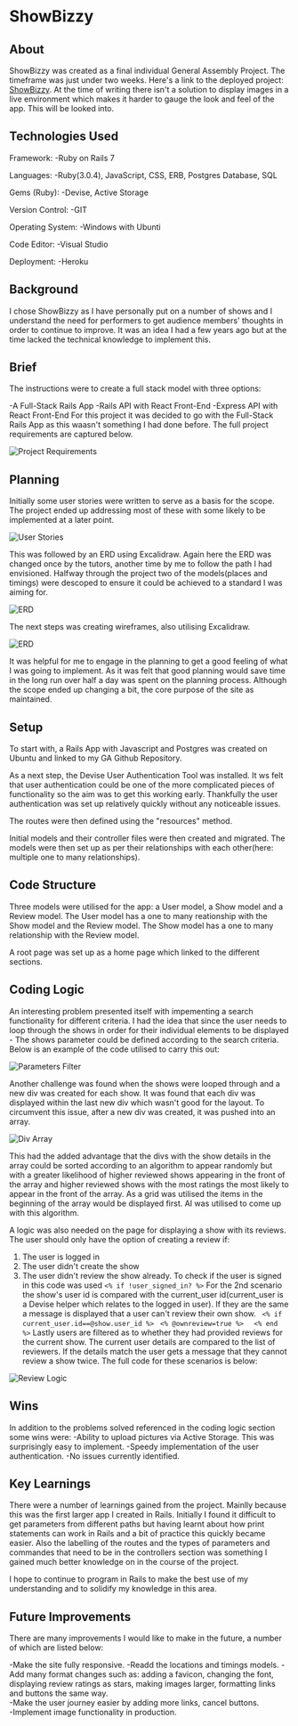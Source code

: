 # ShowBizzy

## About

ShowBizzy was created as a final individual General Assembly Project. The timeframe was just under two weeks. 
Here's a link to the deployed project: [ShowBizzy](https://fast-cove-85480.herokuapp.com/). At the time of writing there isn't a solution to display images in a live environment which makes it harder to gauge the look and feel of the app. This will be looked into. 

## Technologies Used

Framework: 
-Ruby on Rails 7

Languages: 
-Ruby(3.0.4), JavaScript, CSS, ERB, Postgres Database, SQL

Gems (Ruby): 
-Devise, Active Storage

Version Control: 
-GIT

Operating System: 
-Windows with Ubunti

Code Editor: 
-Visual Studio

Deployment: 
-Heroku


## Background

I chose ShowBizzy as I have personally put on a number of shows and I understand the need for performers to get audience members' thoughts in order to continue to improve. It was an idea I had a few years ago but at the time lacked the technical knowledge to implement this. 

## Brief

The instructions were to create a full stack model with three options: 

-A Full-Stack Rails App
-Rails API with React Front-End
-Express API with React Front-End
For this project it was decided to go with the Full-Stack Rails App as this waasn't something I had done before. 
The full project requirements are captured below. 

![Project Requirements](app/assets/images/Brief.png)

## Planning
Initially some user stories were written to serve as a basis for the scope. The project ended up addressing most of these with some likely to be implemented at a later point. 

![User Stories](app/assets/images/User_Stories.png)

This was followed by an ERD using Excalidraw. Again here the ERD was changed once by the tutors, another time by me to follow the path I had envisioned. 
Halfway through the project two of the models(places and timings) were descoped to ensure it could be achieved to a standard I was aiming for. 

![ERD](app/assets/images/ERD.png)

The next steps was creating wireframes, also utilising Excalidraw.

![ERD](app/assets/images/Wireframes.png)

It was helpful for me to engage in the planning to get a good feeling of what I was going to implement. As it was felt that good planning would save time in the long run over half a day was spent on the planning process. Although the scope ended up changing a bit, the core purpose of the site as maintained. 

## Setup

To start with, a Rails App with Javascript and Postgres was created on Ubuntu and linked to my GA Github Repository. 

As a next step, the Devise User Authentication Tool was installed. It ws felt that user authentication could be one of the more complicated pieces of functionality so the aim was to get this working early. 
Thankfully the user authentication was set up relatively quickly without any noticeable issues. 

The routes were then defined using the "resources" method. 

Initial models and their controller files were then created and migrated. The models were then set up as per their relationships with each other(here: multiple one to many relationships).

## Code Structure

Three models were utilised for the app: a User model, a Show model and a Review model. The User model has a one to many reationship with the Show model and the Review model. The Show model has a one to many relationship with the Review model. 

A root page was set up as a home page which linked to the different sections. 

## Coding Logic

An interesting problem presented itself with impementing a search functionality for different criteria. 
I had the idea that since the user needs to loop through the shows in order for their individual elements to be displayed - The shows parameter could be defined according to the search criteria. Below is an example of the code utilised to carry this out: 

![Parameters Filter](app/assets/images/Parameters_Filter.png)

Another  challenge was found when the shows were looped through and a new div was created for each show. 
It was found that each div was displayed within the last new div which wasn't good for the layout. To circumvent this issue, after a new div was created, it was pushed into an array. 

![Div Array](app/assets/images/Div_Array.png)

This had the added advantage that the divs with the show details in the array could be sorted according to an algorithm to appear randomly but with a greater likelihood of higher reviewed shows appearing in the front of the array and higher reviewed shows with the most ratings the most likely to appear in the front of the array. As a grid was utilised the items in the beginning of the array would be displayed first. AI was utilised to come up with this algorithm. 

A logic was also needed on the page for displaying a show with its reviews. The user should only have the option of creating a review if: 
1. The user is logged in
2. The user didn't create the show 
3. The user didn't review the show already. 
To check if the user is signed in this code was used 
```<% if !user_signed_in? %>```
For the 2nd scenario the show's user id is compared with the current_user id(current_user is a Devise helper which relates to the logged in user). If they are the same a message is displayed that a user can't review their own show. 
 ``` <% if current_user.id==@show.user_id %>```
   ``` <% @ownreview=true %>```
 ```  <% end %>```
  Lastly users are filtered as to whether they had provided reviews for the current show. The current user details are compared to the list of reviewers. If the details match the user gets a message that they cannot review a show twice. 
  The full code for these scenarios is below: 


![Review Logic](app/assets/images/Review_Logic.png)

## Wins

In addition to the problems solved referenced in the coding logic section some wins were:
-Ability to upload pictures via Active Storage. This was surprisingly easy to implement. 
-Speedy implementation of the user authentication. 
-No issues currently identified. 

## Key Learnings

There were a number of learnings gained from the project. Mainlly because this was the first larger app I created in Rails. 
Initially I found it difficult to get parameters from different paths but having learnt about how print statements can work
in Rails and a bit of practice this quickly became easier. 
Also the labelling of the routes and the types of parameters and commandes that need to be in the controllers section was something I gained much better knowledge on in the course of the project. 

I hope to continue to program in Rails to make the best use of my understanding and to solidify my knowledge in this area. 

## Future Improvements

There are many improvements I would like to make in the future, a number of which are listed below: 

-Make the site fully responsive.
-Readd the locations and timings models. 
-Add many format changes such as: adding a favicon, changing the font, displaying review ratings as stars, making images larger, 
formatting links and buttons the same way.  
-Make the user journey easier by adding more links, cancel buttons.  
-Implement image functionality in production. 





 



